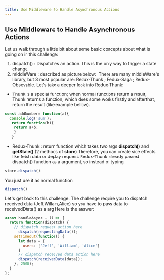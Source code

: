 ```yaml
---
title: Use Middleware to Handle Asynchronous Actions
---
```

## Use Middleware to Handle Asynchronous Actions

Let us walk through a little bit about some basic concepts about what is going on in this challenge:
  1. dispatch() : Dispatches an action. This is the only way to trigger a state change.
  2. middleWare : described as picture below:
    <img src='https://cdn-images-1.medium.com/max/1600/1*OmGfUWYWwfu_OW6q-afFFg.png' alt=''/>
    There are many middleWare's library, but 3 most popular are: Redux-Thunk ; Redux-Saga ;  Redux-Obsevable.
Let's take a deeper look into Redux-Thunk:
  - Thunk is a special function; when normal functions return a result, Thunk returns a function, which does some works firstly and afterthat, return the result (like example bellow).</br>
  ```javascript
  const addNumber= function(a){
    console.log('sum');
     return function(b){
      return a+b;
      }
     }
   ```

  - Redux-Thunk : return function which takes two args <b>dispatch()</b> and <b>getState()</b> (2 methods of <b>store</b>)
   Therefore, you can create side effects like fetch data or deplay request. Redux-Thunk already passed dispatch() function as a argument,
   so instead of typing 
   ```javascript
   store.dispatch()
   ```
   You just use it as normal function
   ```javascript
   dispatch()
   ```
Let's get back to this challenge. 
The challenge require you to dispatch received data (Jeff,Willam,Alice) so you have to pass data to receivedDtata() as a arg
Here is the answer:
```javascript
const handleAsync = () => {
  return function(dispatch) {
    // dispatch request action here
      dispatch(requestingData());
    setTimeout(function() {
      let data = {
        users: ['Jeff', 'William', 'Alice']
      }
      // dispatch received data action here
      dispatch(receivedData(data));
    }, 2500);
  }
};
```

  

<!-- The article goes here, in GitHub-flavored Markdown. Feel free to add YouTube videos, images, and CodePen/JSBin embeds  -->
